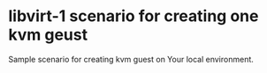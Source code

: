 # libvirt-1 scenario for creating one kvm geust

Sample scenario for creating kvm guest on Your local environment.